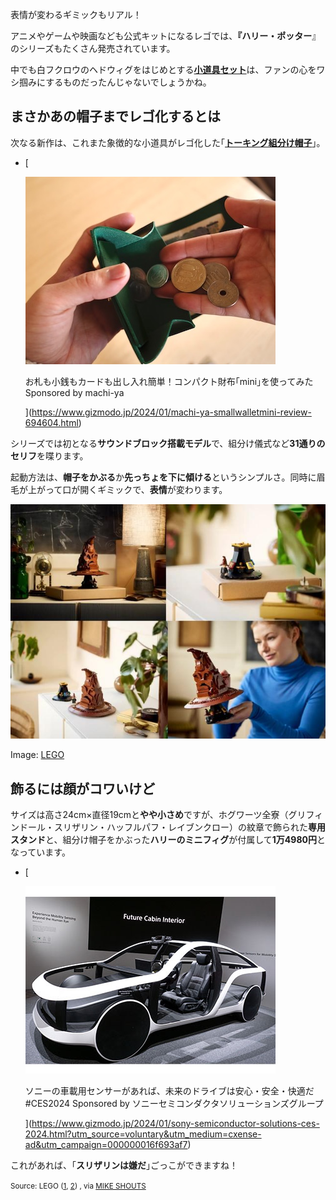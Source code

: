 表情が変わるギミックもリアル！

アニメやゲームや映画なども公式キットになるレゴでは、**『ハリー・ポッター**』のシリーズもたくさん発売されています。

中でも白フクロウのヘドウィグをはじめとする[**小道具セット**](https://www.lego.com/ja-jp/product/hogwarts-icons-collectors-edition-76391)は、ファンの心をワシ掴みにするものだったんじゃないでしょうかね。

## まさかあの帽子までレゴ化するとは

次なる新作は、これまた象徴的な小道具がレゴ化した｢[**トーキング組分け帽子**](https://www.lego.com/ja-jp/product/talking-sorting-hat-76429)｣。

-   [
    
    ![お札も小銭もカードも出し入れ簡単！コンパクト財布｢mini｣を使ってみた](%E2%80%9C%E3%82%B9%E3%83%AA%E3%82%B6%E3%83%AA%E3%83%B3%E3%81%AF%E5%AB%8C%E3%81%A0%E3%81%94%E3%81%A3%E3%81%93%E2%80%9D%E3%81%8C%E3%81%A7%E3%81%8D%E3%82%8B%E3%80%82%E3%83%AC%E3%82%B4%E3%81%AE%E5%96%8B%E3%82%8B%E7%B5%84%E5%88%86%E3%81%91%E5%B8%BD%E5%AD%90%20%20%E3%82%AE%E3%82%BA%E3%83%A2%E3%83%BC%E3%83%89%E3%83%BB%E3%82%B8%E3%83%A3%E3%83%91%E3%83%B3/5c5c0a300e8f85c44c7430e042102a7879755183e3e2c15dcaf7db1bff2bb701.jpeg)
    
    お札も小銭もカードも出し入れ簡単！コンパクト財布｢mini｣を使ってみた Sponsored by machi-ya
    
    ](https://www.gizmodo.jp/2024/01/machi-ya-smallwalletmini-review-694604.html)

シリーズでは初となる**サウンドブロック搭載モデル**で、組分け儀式など**31通りのセリフ**を喋ります。

起動方法は、**帽子をかぶる**か**先っちょを下に傾ける**というシンプルさ。同時に眉毛が上がって口が開くギミックで、**表情**が変わります。

![240202_lego1](%E2%80%9C%E3%82%B9%E3%83%AA%E3%82%B6%E3%83%AA%E3%83%B3%E3%81%AF%E5%AB%8C%E3%81%A0%E3%81%94%E3%81%A3%E3%81%93%E2%80%9D%E3%81%8C%E3%81%A7%E3%81%8D%E3%82%8B%E3%80%82%E3%83%AC%E3%82%B4%E3%81%AE%E5%96%8B%E3%82%8B%E7%B5%84%E5%88%86%E3%81%91%E5%B8%BD%E5%AD%90%20%20%E3%82%AE%E3%82%BA%E3%83%A2%E3%83%BC%E3%83%89%E3%83%BB%E3%82%B8%E3%83%A3%E3%83%91%E3%83%B3/240202_lego1.jpg)

Image: [LEGO](https://www.lego.com/ja-jp/product/talking-sorting-hat-76429)

## 飾るには顔がコワいけど

サイズは高さ24cm×直径19cmと**やや小さめ**ですが、ホグワーツ全寮（グリフィンドール・スリザリン・ハッフルパフ・レイブンクロー）の紋章で飾られた**専用スタンド**と、組分け帽子をかぶった**ハリーのミニフィグ**が付属して**1万4980円**となっています。

-   [
    
    ![ソニーの車載用センサーがあれば、未来のドライブは安心・安全・快適だ#CES2024](%E2%80%9C%E3%82%B9%E3%83%AA%E3%82%B6%E3%83%AA%E3%83%B3%E3%81%AF%E5%AB%8C%E3%81%A0%E3%81%94%E3%81%A3%E3%81%93%E2%80%9D%E3%81%8C%E3%81%A7%E3%81%8D%E3%82%8B%E3%80%82%E3%83%AC%E3%82%B4%E3%81%AE%E5%96%8B%E3%82%8B%E7%B5%84%E5%88%86%E3%81%91%E5%B8%BD%E5%AD%90%20%20%E3%82%AE%E3%82%BA%E3%83%A2%E3%83%BC%E3%83%89%E3%83%BB%E3%82%B8%E3%83%A3%E3%83%91%E3%83%B3/c2b971c184eda95f4893cf4efb7dadfa67a17b5ee2547e2a312da4ec31ec484c.jpg)
    
    ソニーの車載用センサーがあれば、未来のドライブは安心・安全・快適だ#CES2024 Sponsored by ソニーセミコンダクタソリューションズグループ
    
    ](https://www.gizmodo.jp/2024/01/sony-semiconductor-solutions-ces-2024.html?utm_source=voluntary&utm_medium=cxense-ad&utm_campaign=000000016f693af7)

これがあれば、｢**スリザリンは嫌だ**｣ごっこができますね！

<small>Source: LEGO (<a href="https://www.lego.com/ja-jp/product/talking-sorting-hat-76429" target="_blank" vcdaldp-fin="" data-nodal="">1</a>, <a href="https://www.lego.com/ja-jp/product/hogwarts-icons-collectors-edition-76391" target="_blank" vcdaldp-fin="" data-nodal="">2</a>) , via <a href="https://mikeshouts.com/lego-harry-potter-talking-sorting-hat-76429-building-set/" target="_blank" vcdaldp-fin="" data-nodal="">MIKE SHOUTS</a></small>